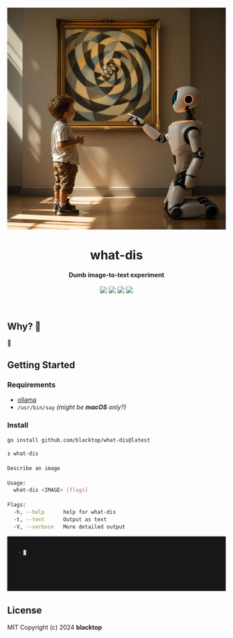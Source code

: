 <p align="center">
  <a href="https://github.com/blacktop/what-dis"><img alt="what-dis Logo" src="https://raw.githubusercontent.com/blacktop/what-dis/main/docs/logo.png" height="512"  /></a>
  <h1 align="center">what-dis</h1>
  <h4><p align="center">Dumb image-to-text experiment</p></h4>
  <p align="center">
    <a href="https://github.com/blacktop/what-dis/actions" alt="Actions">
          <img src="https://github.com/blacktop/what-dis/actions/workflows/go.yml/badge.svg" /></a>
    <a href="https://github.com/blacktop/what-dis/releases/latest" alt="Downloads">
          <img src="https://img.shields.io/github/downloads/blacktop/what-dis/total.svg" /></a>
    <a href="https://github.com/blacktop/what-dis/releases" alt="GitHub Release">
          <img src="https://img.shields.io/github/release/blacktop/what-dis.svg" /></a>
    <a href="http://doge.mit-license.org" alt="LICENSE">
          <img src="https://img.shields.io/:license-mit-blue.svg" /></a>
</p>
<br>

## Why? 🤔

🤷

## Getting Started

### Requirements

- [ollama](https://ollama.com)
- `/usr/bin/say` *(might be **macOS** only?)*

### Install

```bash
go install github.com/blacktop/what-dis@latest
```

```bash
❯ what-dis

Describe an image

Usage:
  what-dis <IMAGE> [flags]

Flags:
  -h, --help      help for what-dis
  -t, --text      Output as text
  -V, --verbose   More detailed output
```

![demo](vhs.gif)

## License

MIT Copyright (c) 2024 **blacktop**